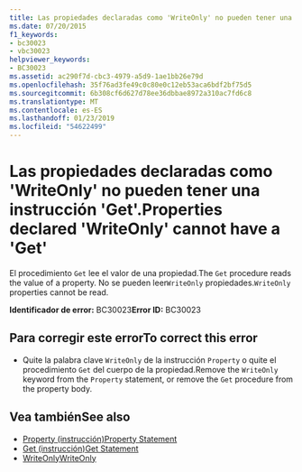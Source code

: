 ```yaml
---
title: Las propiedades declaradas como 'WriteOnly' no pueden tener una instrucción 'Get'.
ms.date: 07/20/2015
f1_keywords:
- bc30023
- vbc30023
helpviewer_keywords:
- BC30023
ms.assetid: ac290f7d-cbc3-4979-a5d9-1ae1bb26e79d
ms.openlocfilehash: 35f76ad3fe49c0c80e0c12eb53aca6bdf2bf75d5
ms.sourcegitcommit: 6b308cf6d627d78ee36dbbae8972a310ac7fd6c8
ms.translationtype: MT
ms.contentlocale: es-ES
ms.lasthandoff: 01/23/2019
ms.locfileid: "54622499"
---
```

# <a name="properties-declared-writeonly-cannot-have-a-get"></a><span data-ttu-id="c3145-102">Las propiedades declaradas como 'WriteOnly' no pueden tener una instrucción 'Get'.</span><span class="sxs-lookup"><span data-stu-id="c3145-102">Properties declared 'WriteOnly' cannot have a 'Get'</span></span>
<span data-ttu-id="c3145-103">El procedimiento `Get` lee el valor de una propiedad.</span><span class="sxs-lookup"><span data-stu-id="c3145-103">The `Get` procedure reads the value of a property.</span></span> <span data-ttu-id="c3145-104">No se pueden leer`WriteOnly` propiedades.</span><span class="sxs-lookup"><span data-stu-id="c3145-104">`WriteOnly` properties cannot be read.</span></span>  
  
 <span data-ttu-id="c3145-105">**Identificador de error:** BC30023</span><span class="sxs-lookup"><span data-stu-id="c3145-105">**Error ID:** BC30023</span></span>  
  
## <a name="to-correct-this-error"></a><span data-ttu-id="c3145-106">Para corregir este error</span><span class="sxs-lookup"><span data-stu-id="c3145-106">To correct this error</span></span>  
  
-   <span data-ttu-id="c3145-107">Quite la palabra clave `WriteOnly` de la instrucción `Property` o quite el procedimiento `Get` del cuerpo de la propiedad.</span><span class="sxs-lookup"><span data-stu-id="c3145-107">Remove the `WriteOnly` keyword from the `Property` statement, or remove the `Get` procedure from the property body.</span></span>  
  
## <a name="see-also"></a><span data-ttu-id="c3145-108">Vea también</span><span class="sxs-lookup"><span data-stu-id="c3145-108">See also</span></span>
- [<span data-ttu-id="c3145-109">Property (instrucción)</span><span class="sxs-lookup"><span data-stu-id="c3145-109">Property Statement</span></span>](../../visual-basic/language-reference/statements/property-statement.md)
- [<span data-ttu-id="c3145-110">Get (instrucción)</span><span class="sxs-lookup"><span data-stu-id="c3145-110">Get Statement</span></span>](../../visual-basic/language-reference/statements/get-statement.md)
- [<span data-ttu-id="c3145-111">WriteOnly</span><span class="sxs-lookup"><span data-stu-id="c3145-111">WriteOnly</span></span>](../../visual-basic/language-reference/modifiers/writeonly.md)
